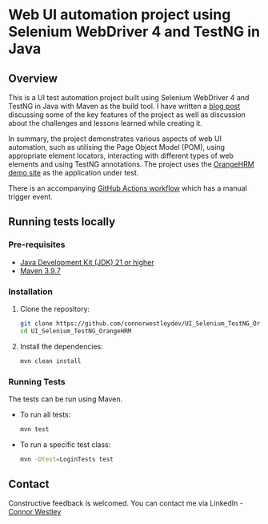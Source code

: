 # Web UI automation project using Selenium WebDriver 4 and TestNG in Java

## Overview
This is a UI test automation project built using Selenium WebDriver 4 and TestNG in Java with Maven as the build tool.
I have written a [blog post](https://connorwestleytesting.wordpress.com/2024/04/09/web-ui-automation-project-using-selenium-webdriver-4-and-testng-in-java/) 
discussing some of the key features of the project as well as discussion about 
the challenges and lessons learned while creating it.

In summary, the project demonstrates various aspects of web UI automation, such as utilising the Page Object Model (POM),
using appropriate element locators, interacting with different types of web elements and using TestNG annotations. The project uses the 
[OrangeHRM demo site](https://opensource-demo.orangehrmlive.com/web/index.php/auth/login) as the application under test.

There is an accompanying [GitHub Actions workflow](https://github.com/connorwestleydev/UI_Selenium_TestNG_OrangeHRM/blob/main/.github/workflows/test.yml) 
which has a manual trigger event.

## Running tests locally
### Pre-requisites
- [Java Development Kit (JDK) 21 or higher](https://www.oracle.com/uk/java/technologies/downloads/)
- [Maven 3.9.7](https://maven.apache.org/download.cgi)

### Installation
1. Clone the repository:
    ```bash
    git clone https://github.com/connorwestleydev/UI_Selenium_TestNG_OrangeHRM
    cd UI_Selenium_TestNG_OrangeHRM
    ```
2. Install the dependencies:
    ```bash
    mvn clean install
    ```

### Running Tests
The tests can be run using Maven.

- To run all tests:
    ```bash
    mvn test
    ```
  
- To run a specific test class:
    ```bash
  mvn -Dtest=LoginTests test
  ```
  
## Contact
Constructive feedback is welcomed. You can contact me via LinkedIn - [Connor Westley](https://www.linkedin.com/in/connor-westley-1a309713b/)
